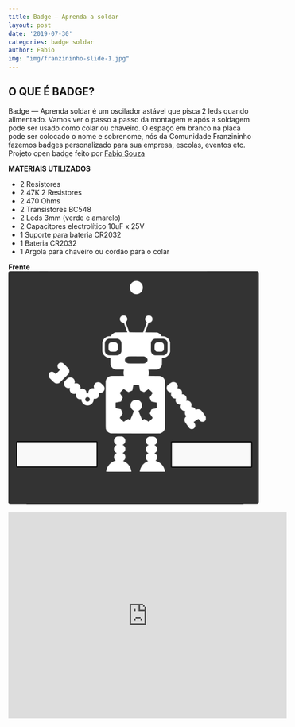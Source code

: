 ```yaml
---
title: Badge — Aprenda a soldar
layout: post
date: '2019-07-30'
categories: badge soldar
author: Fabio
img: "img/franzininho-slide-1.jpg"
---
```


## O QUE É BADGE?
Badge — Aprenda soldar é um oscilador astável que pisca 2 leds quando alimentado. Vamos ver o passo a passo da montagem e após a soldagem pode ser usado como colar ou chaveiro. O espaço em branco na placa pode ser colocado o nome e sobrenome, nós da Comunidade Franzininho fazemos badges personalizado para sua empresa, escolas, eventos etc.
Projeto open badge feito por [Fabio Souza](https://medium.com/@fabiosouza)

**MATERIAIS UTILIZADOS**

* 2 Resistores
* 2 47K 2 Resistores
* 2 470 Ohms
* 2 Transistores BC548
* 2 Leds 3mm (verde e amarelo)
* 2 Capacitores electrolítico 10uF x 25V
* 1 Suporte para bateria CR2032
* 1 Bateria CR2032
* 1 Argola para chaveiro ou cordão para o colar

**Frente**
<img src="/img/frente.png" class="d-block mx-auto img-fluid" >

<iframe  class="d-block mx-auto" width="560" height="415" src="https://www.youtube.com/embed/a1WAYaZ76qY" frameborder="0" allow="accelerometer; autoplay; encrypted-media; gyroscope; picture-in-picture" allowfullscreen></iframe>
